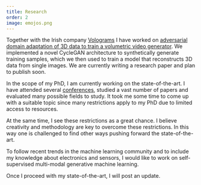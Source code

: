 ```yaml
---
title: Research
order: 2
image: emojos.png
---
```

Together with the Irish company <a href="https://www.volograms.com/" target="_blank">Volograms</a> I have worked on <a href="{{site.baseurl}}/projects/adversarial_domain_adaptation/" target="_blank">adversarial domain adaptation of 3D data to train a volumetric video generator</a>.
We implemented a novel CycleGAN architecture to synthetically generate training samples, which we then used to train a model that reconstructs 3D data from single images.
We are currently writing a research paper and plan to publish soon.
 
In the scope of my PhD, I am currently working on the state-of-the-art. 
I have attended several <a href="{{site.baseurl}}/conferences.html" target="_blank">conferences</a>, studied a vast number of papers and evaluated many possible fields to study. It took me some time to come up with a suitable topic since many restrictions apply to my PhD due to limited access to resources.

At the same time, I see these restrictions as a great chance. I believe creativity and methodology are key to overcome these restrictions. In this way one is challenged to find other ways pushing forward the state-of-the-art. 

To follow recent trends in the machine learning community and to include my knowledge about electronics and sensors, I would like to work on self-supervised multi-modal generative machine learning. 

Once I proceed with my state-of-the-art, I will post an update.
